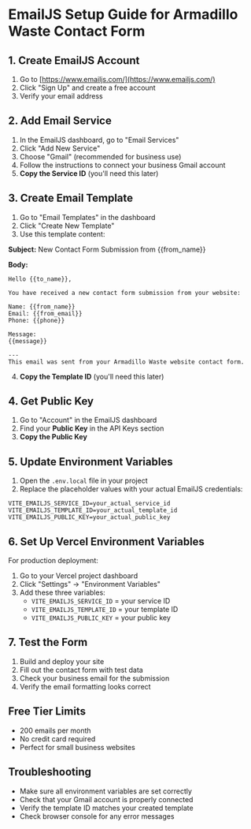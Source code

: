 # EmailJS Setup Guide for Armadillo Waste Contact Form

## 1. Create EmailJS Account

1. Go to [https://www.emailjs.com/](https://www.emailjs.com/)
2. Click "Sign Up" and create a free account
3. Verify your email address

## 2. Add Email Service

1. In the EmailJS dashboard, go to "Email Services"
2. Click "Add New Service"
3. Choose "Gmail" (recommended for business use)
4. Follow the instructions to connect your business Gmail account
5. **Copy the Service ID** (you'll need this later)

## 3. Create Email Template

1. Go to "Email Templates" in the dashboard
2. Click "Create New Template"
3. Use this template content:

**Subject:** New Contact Form Submission from {{from_name}}

**Body:**
```
Hello {{to_name}},

You have received a new contact form submission from your website:

Name: {{from_name}}
Email: {{from_email}}
Phone: {{phone}}

Message:
{{message}}

---
This email was sent from your Armadillo Waste website contact form.
```

4. **Copy the Template ID** (you'll need this later)

## 4. Get Public Key

1. Go to "Account" in the EmailJS dashboard
2. Find your **Public Key** in the API Keys section
3. **Copy the Public Key**

## 5. Update Environment Variables

1. Open the `.env.local` file in your project
2. Replace the placeholder values with your actual EmailJS credentials:

```env
VITE_EMAILJS_SERVICE_ID=your_actual_service_id
VITE_EMAILJS_TEMPLATE_ID=your_actual_template_id
VITE_EMAILJS_PUBLIC_KEY=your_actual_public_key
```

## 6. Set Up Vercel Environment Variables

For production deployment:

1. Go to your Vercel project dashboard
2. Click "Settings" → "Environment Variables"
3. Add these three variables:
   - `VITE_EMAILJS_SERVICE_ID` = your service ID
   - `VITE_EMAILJS_TEMPLATE_ID` = your template ID
   - `VITE_EMAILJS_PUBLIC_KEY` = your public key

## 7. Test the Form

1. Build and deploy your site
2. Fill out the contact form with test data
3. Check your business email for the submission
4. Verify the email formatting looks correct

## Free Tier Limits

- 200 emails per month
- No credit card required
- Perfect for small business websites

## Troubleshooting

- Make sure all environment variables are set correctly
- Check that your Gmail account is properly connected
- Verify the template ID matches your created template
- Check browser console for any error messages
